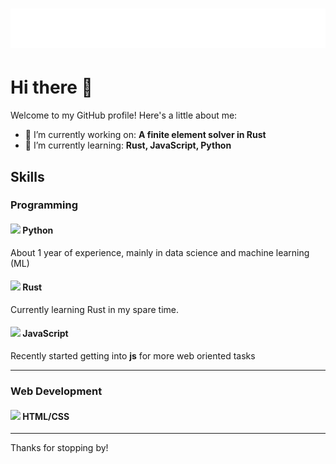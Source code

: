 <h1 align="center">
  <img src="https://raw.githubusercontent.com/krispy-kenay/krispy-kenay/master/title.svg" alt="Yannick G." />
</h1>

# Hi there 👋

Welcome to my GitHub profile! Here's a little about me:

- 🔭 I’m currently working on: **A finite element solver in Rust**
- 🌱 I’m currently learning: **Rust, JavaScript, Python**


<!--
- 💬 Ask me about [Your Expertise or Interests]
- 📫 How to reach me: [Your Email Address or Social Media Handles]
- 😄 Pronouns: [Your Preferred Pronouns]

## Projects

Here are a few projects I'm currently working on:

- [Project 1 Name](Project 1 Link)
- [Project 2 Name](Project 2 Link)
- [Project 3 Name](Project 3 Link)
-->

## Skills

### Programming



#### ![](https://geps.dev/progress/70) Python  

About 1 year of experience, mainly in data science and machine learning (ML)

#### ![](https://geps.dev/progress/40) Rust 

Currently learning Rust in my spare time.

#### ![](https://geps.dev/progress/20) JavaScript 

Recently started getting into **js** for more web oriented tasks

<hr>

### Web Development



#### ![](https://geps.dev/progress/30) HTML/CSS

<hr>


<!--
<div class="skills">
  <span>React</span>
  <div class="bar">
    <div class="fill" style="width: 80%;"></div>
  </div>
</div>
[![React](https://img.shields.io/badge/Python-60%25-blue)](https://reactjs.org/)


## Interests

- Interest 1
- Interest 2
- Interest 3
-->

Thanks for stopping by! 

